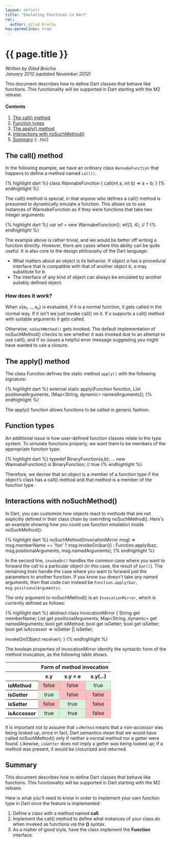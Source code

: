 ```yaml
---
layout: default
title: "Emulating Functions in Dart"
rel:
  author: gilad-bracha
has-permalinks: true
---
```


# {{ page.title }}

<p>
<em>Written by Gilad Bracha <br>
January 2012
(updated November 2012)</em>
</p>

This document describes how to define Dart classes
that behave like functions.
This functionality will be supported in Dart
starting with the M2 release.

#### Contents

1. [The call() method](#the-call-method)
1. [Function types](#function-types)
1. [The apply() method](#the-apply-method)
1. [Interactions with noSuchMethod()](#interactions-with-nosuchmethod)
1. [Summary](#summary)
{: .toc}

## The call() method

In the following example, we have an ordinary class `WannabeFunction` that
happens to define a method named `call()`.

{% highlight dart %}
class WannabeFunction {
  call(int a, int b) => a + b;
}
{% endhighlight %}

The call() method is special, in that anyone who defines a call() method is
presumed to dynamically emulate a function. This allows us to use instances of
WannabeFunction as if they were functions that take two integer arguments:

{% highlight dart %}
var wf = new WannabeFunction();
wf(3, 4); // 7
{% endhighlight %}

The example above is rather trivial, and we would be better off writing a
function directly. However, there are cases where this ability can be quite
useful.  It is also core to the design philosophy of the Dart language:

* What matters about an object is its behavior. If object _a_ has a procedural
interface that is compatible with that of another object _b_, _a_ may
substitute for _b_.
* The interface of any kind of object can always be emulated by another
suitably defined object.

### How does it work?

When x(a<sub>1</sub>, .., a<sub>n</sub>) is evaluated, if it is a normal
function, it gets called in the normal way. If it isn't we just invoke call()
on it. If x supports a call() method with suitable arguments it gets called.

Otherwise, `noSuchMethod()` gets invoked. The default implementation of
noSuchMethod() checks to see whether it was invoked due to an attempt to use call(),
and if so issues a helpful error message suggesting you might have wanted to use
a closure.


## The apply() method

The class Function defines the static method `apply()`
with the following signature:

{% highlight dart %}
external static apply(Function function,
                      List positionalArguments,
                      [Map<String, dynamic> namedArguments]);
{% endhighlight %}

The apply() function allows functions to be called in generic fashion.


## Function types

An additional issue is how user-defined function classes relate to the type
system.  To simulate functions properly, we want them to be members of the
appropriate function type:

{% highlight dart %}
typedef BinaryFunction(a,b);
...
new WannabeFunction() is BinaryFunction; // true
{% endhighlight %}

Therefore, we decree that an object is a member of a function type if the
object’s class has a call() method and that method is a member of the function
type.

## Interactions with noSuchMethod()

In Dart, you can customize how objects react to methods that are not explicitly
defined in their class chain by overriding noSuchMethod(). Here's an example
showing how you could use function emulation inside noSuchMethod():

{% highlight dart %}
noSuchMethod(InvocationMirror msg) =>
    msg.memberName == 'foo' ? msg.invokeOn(bar())
                            : Function.apply(baz,
                                msg.positionalArguments,
                                msg.namedArguments);
{% endhighlight %}

In the second line, `invokeOn()` handles the common case where you want to
forward the call to a particular object (in this case, the result of `bar()`).
The remaining lines handle the case where you want to forward just the parameters to
another function. If you know `baz` doesn't take any named arguments,
then that code can instead be
`Function.apply(baz, msg.positionalArguments)`.

The only argument to noSuchMethod() is an `InvocationMirror`, which is
currently defined as follows:

{% highlight dart %}
abstract class InvocationMirror {
  String get memberName;
  List get positionalArguments;
  Map<String, dynamic> get namedArguments;
  bool get isMethod;
  bool get isGetter;
  bool get isSetter;
  bool get isAccessor => isGetter || isSetter;

  invokeOn(Object receiver);
}
{% endhighlight %}

The boolean properties of InvocationMirror identify the syntactic form of the
method invocation, as the following table shows.

<!-- TODO: move this to stylesheet -->
<style type="text/css">
  .property-table { margin-bottom: 20px;}
  .property-table td {border: 1px solid #bbb; text-align: center;}
  .property-table td.true {background: #d9f2db;}
  .property-table td.false {background: #ffbfbf;}
</style>

<table class="property-table">
<tr>
  <th>&nbsp;</th>
  <th colspan="3">Form of method invocation</th>
</tr>
<tr>
  <th>&nbsp;</th><th>x.y</th><th>x.y = e</th><th>x.y(...)</th>
</tr>
</tr>
  <th align="left">isMethod</th>
  <td class="false"> false </td> <!-- x.y -->
  <td class="false"> false </td> <!-- x.y = e -->
  <td class="true"> true </td>   <!-- x.y(...) -->
</tr>
<tr>
  <th align="left">isGetter</th>
  <td class="true"> true </td>   <!-- x.y -->
  <td class="false"> false </td> <!-- x.y = e -->
  <td class="false"> false </td> <!-- x.y(...) -->
</tr>
<tr>
  <th align="left">isSetter</th>
  <td class="false"> false </td> <!-- x.y -->
  <td class="true"> true </td>   <!-- x.y = e -->
  <td class="false"> false </td> <!-- x.y(...) -->
</tr>
<tr>
  <th align="left">isAccessor</th>
  <td class="true"> true </td>   <!-- x.y -->
  <td class="true"> true </td>   <!-- x.y = e -->
  <td class="false"> false </td> <!-- x.y(...) -->
</tr>
</table>

It is important not to assume that `isMethod` means that a non-accessor was
being looked up, since in fact, Dart semantics mean that we would have called
noSuchMethod() only if neither a normal method nor a getter were found.
Likewise, `isGetter` does not imply a getter was being looked up; if a method
was present, it would be closurized and returned.

## Summary

This document describes how to define Dart classes that behave like functions.
This functionality will be supported in Dart starting with the M2 release.

Here is what you'll need to know in order to
implement your own function type in Dart once the feature is implemented:

1.  Define a class with a method named **call**.
1.  Implement the call() method to define
    what instances of your class do
    when invoked as functions via the **()** syntax.
1.  As a matter of good style,
    have the class implement the **Function** interface.
